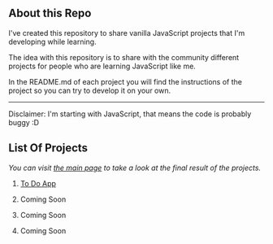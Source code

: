 ## About this Repo

I've created this repository to share vanilla JavaScript projects that I'm developing while learning.

The idea with this repository is to share with the community different projects for people who are learning JavaScript like me.

In the README.md of each project you will find the instructions of the project so you can try to develop it on your own.

-----
Disclaimer: I'm starting with JavaScript, that means the code is probably buggy :D

## List Of Projects

*You can visit [the main page](https://java-script-projects-ten.vercel.app/) to take a look at the final result of the projects.*

1. [To Do App](https://java-script-projects-ten.vercel.app/To-Do-App)

2. Coming Soon

3. Coming Soon

4. Coming Soon
